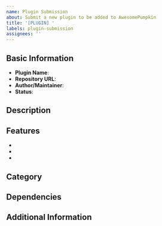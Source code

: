 ```yaml
---
name: Plugin Submission
about: Submit a new plugin to be added to AwesomePumpkin
title: '[PLUGIN] '
labels: plugin-submission
assignees: ''
---
```


## Basic Information

- **Plugin Name**: 
- **Repository URL**: 
- **Author/Maintainer**: 
- **Status**: <!-- Maintained, In Development, Limited Functionality, Discontinued -->

## Description

<!-- A brief description of what your plugin does (1-2 sentences) -->

## Features

<!-- List the main features of your plugin -->
- 
- 
- 

## Category

<!-- Which category does your plugin best fit into? -->
<!-- Choose from: Official Plugins, Development Plugins, World Management, Administration, Gameplay, Economy, Utilities, or suggest a new one -->

## Dependencies

<!-- List any dependencies your plugin has (if any) -->

## Additional Information

<!-- Any other details you'd like to share about your plugin -->